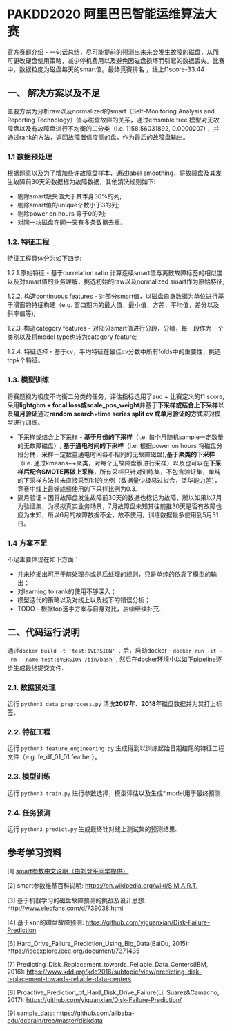 # PAKDD2020 阿里巴巴智能运维算法大赛
[官方赛题介绍](https://tianchi.aliyun.com/competition/entrance/231775/information)
\-
一句话总结，尽可能提前的预测出未来会发生故障的磁盘，从而可更改硬盘使用策略，减少停机费用以及避免因磁盘损坏而引起的数据丢失。比赛中，数据粒度为磁盘每天的smart值。最终竞赛排名 ，线上f1score-33.44
## 一、 解决方案以及不足
主要方案为分析raw以及normalized的smart（Self-Monitoring Analysis and
Reporting Technology）值与磁盘故障的关系，通过emsmble tree
模型对无故障盘以及有故障盘进行不均衡的二分类（i.e. 1158:56031892, 0.0000207)
，并通过rank的方法，返回故障置信度高的盘，作为最后的故障盘输出。
### 1.1 数据预处理

根据题意以及为了增加些许故障盘样本，通过label
smoothing，将故障盘及其发生故障前30天的数据标为故障数据，其他清洗规则如下:  
*  剔除smart缺失值大于其本身30%的列;
*  剔除smart值的unique个数小于3的列;
*  剔除power on hours 等于0的列;
*  对同一块磁盘在同一天有多条数据去重.
### 1.2. 特征工程
特征工程具体分为如下四步: 

1.2.1.原始特征 - 基于correlation ratio
计算连续smart值与离散故障标签的相似度以及对smart值的业务理解，挑选初始的raw以及normalized
smart作为原始特征;

1.2.2. 构造continuous features -
对部分smart值，以磁盘自身数据为单位进行基于滑窗的特征构建（e.g.
窗口期内的最大值，最小值，方差，平均值，差分以及斜率值等);

1.2.3. 构造category features -
对部分smart值进行分段，分桶，每一段作为一个类别以及将model type也转为category
feature;

1.2.4. 特征选择 -
基于cv，平均特征在最佳cv分数中所有folds中的重要性，挑选topk个特征。

### 1.3. 模型训练

将赛题视为极度不均衡二分类的任务，评估指标选用了auc + 比赛定义的f1 score, 采用**lightgbm + focal loss或scale_pos_weight**并基于**下采样或结合上下采样**以及**隔月验证**通过**random search**+**time series split cv 或单月验证的方式**来对模型进行训练。 
* 下采样或结合上下采样 - **基于月份的下采样**（i.e.
  每个月随机sample一定数量的无故障磁盘）, **基于通电时间的下采样**（i.e.
  根据power on hours 将磁盘分段分桶，采样一定数量通电时间各不相同的无故障磁盘),**基于聚类的下采样**（i.e. 通过kmeans++聚类，对每个无故障盘簇进行采样）以及也可以在**下采样后配合SMOTE再做上采样**，所有采样只针对训练集，不包含验证集，单纯的下采样方法并未直接采到1:1的比例（数据量少极易过拟合，泛华能力差），竞赛中线上最好成绩使用的下采样比例为0.3.
* 隔月验证 -
  因将故障盘发生故障前30天的数据也标记为故障，所以如果以7月为验证集，为模拟真实业务场景，7月故障盘未知其往前推30天是否有故障也应为未知，所以6月的故障数据不全，故不使用，训练数据最多使用到5月31日。

### 1.4 方案不足

不足主要体现在如下方面：
* 并未挖掘出可用于前处理亦或是后处理的规则，只是单纯的依靠了模型的输出；
* 对learning to rank的使用不够深入；
* 模型迭代的策略以及对线上以及线下的错误分析；
* TODO - 根据top选手方案与自身对比，后续继续补充.
## 二、代码运行说明

通过`docker build -t 'test:$VERSION' .` 后，启动docker - `docker run -it
--rm --name test:$VERSION /bin/bash` `,
然后在docker环境中以如下pipeline逐步生成最终提交文件.
### 2.1. 数据预处理 

运行 `python3 data_preprocess.py`
清洗**2017年**、**2018年**磁盘数据并为其打上标签。

### 2.2. 特征工程

运行 `python3 feature_engineering.py`
生成得到以训练起始日期结尾的特征工程文件（e.g. fe_df_01_01.feather）。

### 2.3. 模型训练

运行 `python3 train.py` 进行参数选择，模型评估以及生成*.model用于最终预测.

### 2.4. 任务预测

运行 `python3 predict.py` 生成最终针对线上测试集的预测结果.


## 参考学习资料
[1] [smart参数中文说明（由刘登平同学提供）](./docs/SMART_explantation.jpeg)

[2] smart参数维基百科说明: <https://en.wikipedia.org/wiki/S.M.A.R.T.>

[3] 基于机器学习的磁盘故障预测的挑战及设计思想: 
<http://www.elecfans.com/d/739038.html>

[4] 基于knn的磁盘故障预测:
<https://github.com/yiguanxian/Disk-Failure-Prediction>

[6] Hard_Drive_Failure_Prediction_Using_Big_Data(BaiDu, 2015):
<https://ieeexplore.ieee.org/document/7371435>

[7] Predicting_Disk_Replacement_towards_Reliable_Data_Centers(IBM,
2016):
<https://www.kdd.org/kdd2016/subtopic/view/predicting-disk-replacement-towards-reliable-data-centers>

[8] Proactive_Prediction_of_Hard_Disk_Drive_Failure(Li, Suarez&Camacho, 2017): <https://github.com/yiguanxian/Disk-Failure-Prediction/>

[9] sample_data: <https://github.com/alibaba-edu/dcbrain/tree/master/diskdata>
